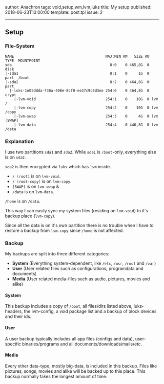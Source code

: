 author: Anachron
tags: void,setup,wm,lvm,luks
title: My setup
published: 2018-06-23T13:00:00
template: post.tpl
issue: 2

---

## Setup

### File-System

```text
NAME                                          MAJ:MIN RM   SIZE RO TYPE  MOUNTPOINT
sda                                             8:0    0 465,8G  0 disk
|-sda1                                          8:1    0     1G  0 part  /boot
|-sda2                                          8:2    0 464,8G  0 part
  |-luks-1e05ddda-736a-408e-8cf0-ee37c9c8d3ee 254:0    0 464,8G  0 crypt
    |-lvm-void                                254:1    0    10G  0 lvm   /
    |-lvm-copy                                254:2    0    10G  0 lvm   /copy
    |-lvm-swap                                254:3    0     4G  0 lvm   [SWAP]
    |-lvm-data                                254:4    0 440,8G  0 lvm   /data
```

### Explanation

I use two partitions `sda1` and `sda2`. While `sda1` is `/boot`-only, everything else is on `sda2`.

`sda2` is then encrypted via `luks` which has `lvm` inside. 

- `/ (root)` is on `lvm-void`.
- `/ (root-copy)` is on `lvm-copy`.
- `[SWAP]` is on `lvm-swap` &
- `/data` is on `lvm-data`.

`/home` is on `/data`. 

This way I can easily sync my system files (residing on `lvm-void`) to it's backup place (`lvm-copy`).

Since all the data is on it's own partition there is no trouble when I have to restore a backup from `lvm-copy` since `/home` is not affected.

### Backup

My backups are split into three different categories:

- **System** (Everything system-dependent, like `/etc`, `/usr`, `/root` and `/var`)
- **User** (User related files such as configurations, programdata and documents)
- **Media** (User related media-files such as audio, pictures, movies and alike)

#### System

This backup includes a copy of `/boot`, all files/dirs listed above, luks-headers, the lvm-config, a void package list and a backup of block devices and their ids.

#### User

A user backup typically includes all app files (configs and data), user-specific binaries/programs and all documents/downloads/mails/etc.

#### Media

Every other data-type, mostly big-data, is included in this backup. Files like pictures, songs, movies and alike will be backed up to this place. This backup normally takes the longest amount of time.
